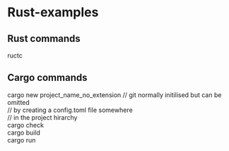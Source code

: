 # Rust-examples

Rust commands
-------------
ructc  

Cargo commands
--------------
cargo new project_name_no_extension   // git normally initilised but can be omitted  
                                      // by creating a config.toml file somewhere  
                                      // in the project hirarchy  
cargo check  
cargo build  
cargo run  

